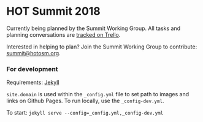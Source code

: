 # HOT Summit 2018

Currently being planned by the Summit Working Group. All tasks and planning conversations are [tracked on Trello](https://trello.com/b/ivbJyjd0/hot-summit).

Interested in helping to plan? Join the Summit Working Group to contribute: summit@hotosm.org. 

### For development

Requirements: [Jekyll](http://jekyllrb.com/)

`site.domain` is used within the `_config.yml` file to set path to images and links on Github Pages. To run locally, use the `_config-dev.yml`.

To start: `jekyll serve --config=_config.yml,_config-dev.yml`